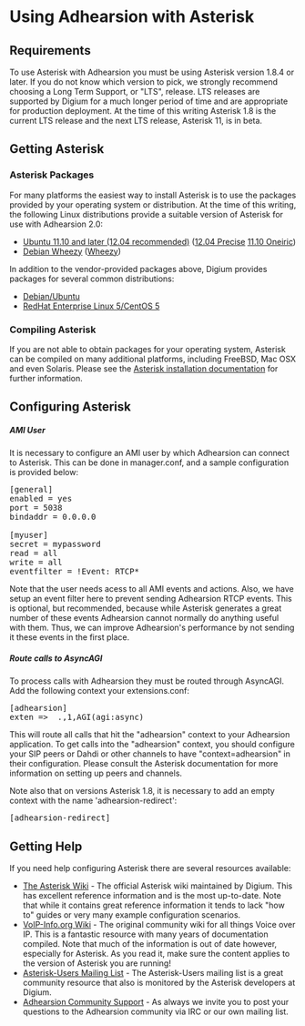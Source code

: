 # Using Adhearsion with Asterisk

## Requirements

To use Asterisk with Adhearsion you must be using Asterisk version 1.8.4 or later.  If you do not know which version to pick, we strongly recommend choosing a Long Term Support, or "LTS", release.  LTS releases are supported by Digium for a much longer period of time and are appropriate for production deployment.  At the time of this writing Asterisk 1.8 is the current LTS release and the next LTS release, Asterisk 11, is in beta.

## Getting Asterisk

### Asterisk Packages

For many platforms the easiest way to install Asterisk is to use the packages provided by your operating system or distribution.  At the time of this writing, the following Linux distributions provide a suitable version of Asterisk for use with Adhearsion 2.0:

* [Ubuntu 11.10 and later (12.04 recommended)](http://ubuntu.com) ([12.04 Precise](http://packages.ubuntu.com/precise/asterisk) [11.10 Oneiric](http://packages.ubuntu.com/oneiric/asterisk))
* [Debian Wheezy](http://debian.org) ([Wheezy](http://packages.debian.org/wheezy/asterisk))

In addition to the vendor-provided packages above, Digium provides packages for several common distributions:

* [Debian/Ubuntu](https://wiki.asterisk.org/wiki/display/AST/Asterisk+Packages#AsteriskPackages-APT%28Debian%2FUbuntu%29)
* [RedHat Enterprise Linux 5/CentOS 5](https://wiki.asterisk.org/wiki/display/AST/Asterisk+Packages#AsteriskPackages-APT%28Debian%2FUbuntu%29)

### Compiling Asterisk

If you are not able to obtain packages for your operating system, Asterisk can be compiled on many additional platforms, including FreeBSD, Mac OSX and even Solaris. Please see the [Asterisk installation documentation](https://wiki.asterisk.org/wiki/display/AST/Installing+Asterisk+From+Source) for further information.

## Configuring Asterisk

##### AMI User

It is necessary to configure an AMI user by which Adhearsion can connect to Asterisk. This can be done in manager.conf, and a sample configuration is provided below:

<pre class="brush: ruby;">
[general]
enabled = yes
port = 5038
bindaddr = 0.0.0.0

[myuser]
secret = mypassword
read = all
write = all
eventfilter = !Event: RTCP*
</pre>

Note that the user needs acess to all AMI events and actions. Also, we have setup an event filter here to prevent sending Adhearsion RTCP events. This is optional, but recommended, because while Asterisk generates a great number of these events Adhearsion cannot normally do anything useful with them. Thus, we can improve Adhearsion's performance by not sending it these events in the first place.

##### Route calls to AsyncAGI

To process calls with Adhearsion they must be routed through AsyncAGI.  Add the following context your extensions.conf:

<pre>
[adhearsion]
exten => _.,1,AGI(agi:async)
</pre>

This will route all calls that hit the "adhearsion" context to your Adhearsion application.  To get calls into the "adhearsion" context, you should configure your SIP peers or Dahdi or other channels to have "context=adhearsion" in their configuration.  Please consult the Asterisk documentation for more information on setting up peers and channels.

Note also that on versions Asterisk 1.8, it is necessary to add an empty context with the name 'adhearsion-redirect':
<pre>
[adhearsion-redirect]
</pre>

## Getting Help

If you need help configuring Asterisk there are several resources available:

* [The Asterisk Wiki](http://wiki.asterisk.org) - The official Asterisk wiki maintained by Digium. This has excellent reference information and is the most up-to-date.  Note that while it contains great reference information it tends to lack "how to" guides or very many example configuration scenarios.
* [VoIP-Info.org Wiki](http://www.voip-info.org/) - The original community wiki for all things Voice over IP.  This is a fantastic resource with many years of documentation compiled.  Note that much of the information is out of date however, especially for Asterisk.  As you read it, make sure the content applies to the version of Asterisk you are running!
* [Asterisk-Users Mailing List](http://lists.digium.com/mailman/listinfo/asterisk-users/) - The Asterisk-Users mailing list is a great community resource that also is monitored by the Asterisk developers at Digium.
* [Adhearsion Community Support](/community) - As always we invite you to post your questions to the Adhearsion community via IRC or our own mailing list.


